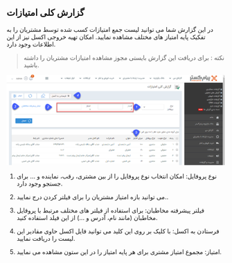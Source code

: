 ﻿## گزارش کلی امتیازات

در این گزارش شما می توانید لیست جمع امتیازات کسب شده توسط مشتریان را به تفکیک پایه امتیاز های مختلف مشاهده نمایید. امکان تهیه خروجی اکسل نیز از این اطلاعات وجود دارد.

> نکته : برای دریافت این گزارش بایستی مجوز مشاهده امتیازات مشتریان را داشته باشید.

![](emtiazkoli1.png)

1.	نوع پروفایل: امکان انتخاب نوع پروفایل را از بین مشتری، رقب، نماینده و ... برای جستجو وجود دارد.

2.	می توانید بازه امتیاز مشتریان را برای فیلتر کردن درج نمایید..

3.	فیلتر پیشرفته مخاطبان: برای استفاده از فیلتر های مختلف مرتبط با پروفایل مخاطبان (مانند نام، آدرس و ...) از این فیلد استفاده کنید.

4.	فرستادن به اکسل: با کلیک بر روی این کلید می توانید فایل اکسل حاوی مقادیر این لیست را دریافت نمایید.

5.	امتیاز: مجموع امتیاز مشتری برای هر پایه امتیاز را در این ستون مشاهده می نمایید.


